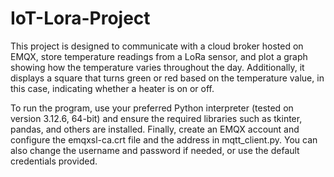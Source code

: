 # IoT-Lora-Project
This project is designed to communicate with a cloud broker hosted on EMQX, store temperature readings from a LoRa sensor, and plot a graph showing how the temperature varies throughout the day. Additionally, it displays a square that turns green or red based on the temperature value, in this case, indicating whether a heater is on or off.

To run the program, use your preferred Python interpreter (tested on version 3.12.6, 64-bit) and ensure the required libraries such as tkinter, pandas, and others are installed. Finally, create an EMQX account and configure the emqxsl-ca.crt file and the address in mqtt_client.py. You can also change the username and password if needed, or use the default credentials provided.
